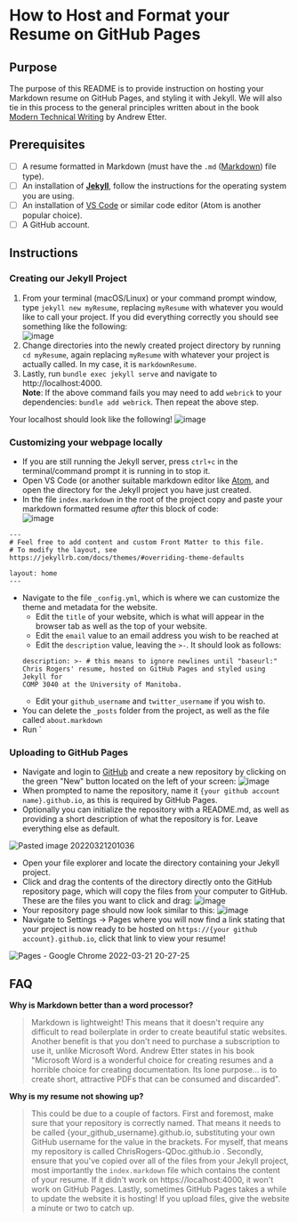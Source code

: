 # How to Host and Format your Resume on GitHub Pages

## Purpose  
The purpose of this README is to provide instruction on hosting your Markdown resume on GitHub Pages, and styling it with Jekyll. We will also tie in this process to the general principles written about in the book [Modern Technical Writing](https://www.amazon.ca/Modern-Technical-Writing-Introduction-Documentation-ebook/dp/B01A2QL9SS) by Andrew Etter.

## Prerequisites  
- [ ] A resume formatted in Markdown (must have the `.md` ([Markdown](https://www.markdownguide.org/getting-started/)) file type).
- [ ] An installation of [**Jekyll**](https://jekyllrb.com/docs/installation/), follow the instructions for the operating system you are using.
- [ ] An installation of [VS Code](https://code.visualstudio.com/) or similar code editor (Atom is another popular choice).
- [ ] A GitHub account.

## Instructions
### Creating our Jekyll Project
1. From your terminal (macOS/Linux) or your command prompt window, type `jekyll new myResume`, replacing `myResume` with whatever you would like to call your project. If you did everything correctly you should see something like the following:  
![image](https://user-images.githubusercontent.com/97467354/159175446-37432798-1334-4a76-95a1-a80f29855244.png)
2. Change directories into the newly created project directory by running `cd myResume`, again replacing `myResume` with whatever your project is actually called. In my case, it is `markdownResume`.
3. Lastly, run `bundle exec jekyll serve` and navigate to http://localhost:4000.  
**Note**: If the above command fails you may need to add `webrick` to your dependencies: `bundle add webrick`. Then repeat the above step.  


Your localhost should look like the following!
![image](https://user-images.githubusercontent.com/97467354/159176222-45932e0c-f8f4-41bc-bf14-52c57d2f41fc.png)

### Customizing your webpage locally
- If you are still running the Jekyll server, press `ctrl+c` in the terminal/command prompt it is running in to stop it.
- Open VS Code (or another suitable markdown editor like [Atom](https://atom.io/), and open the directory for the Jekyll project you have just created.
- In the file `index.markdown` in the root of the project copy and paste your markdown formatted resume *after* this block of code:  
![image](https://user-images.githubusercontent.com/97467354/159183929-35c12684-f4aa-4723-8767-86473efdfd04.png)

```
---
# Feel free to add content and custom Front Matter to this file.
# To modify the layout, see https://jekyllrb.com/docs/themes/#overriding-theme-defaults

layout: home
---
```
- Navigate to the file `_config.yml`, which is where we can customize the theme and metadata for the website.
  - Edit the `title` of your website, which is what will appear in the browser tab as well as the top of your website.
  - Edit the `email` value to an email address you wish to be reached at
  - Edit the `description` value, leaving the `>-`. It should look as follows:
  ```
  description: >- # this means to ignore newlines until "baseurl:"
  Chris Rogers' resume, hosted on GitHub Pages and styled using Jekyll for
  COMP 3040 at the University of Manitoba.
  ```
  - Edit your `github_username` and `twitter_username` if you wish to.
- You can delete the `_posts` folder from the project, as well as the file called `about.markdown`
- Run `

### Uploading to GitHub Pages
- Navigate and login to [GitHub](https://github.com/) and create a new repository by clicking on the green "New" button located on the left of your screen: ![image](https://user-images.githubusercontent.com/97467354/159386878-4fcb4042-23d0-4e06-86c7-f4d5ba0303d8.png)
- When prompted to name the repository, name it `{your github account name}.github.io`, as this is required by GitHub Pages.
- Optionally you can initialize the repository with a README.md, as well as providing a short description of what the repository is for. Leave everything else as default.

![Pasted image 20220321201036](https://user-images.githubusercontent.com/97467354/159388549-e372bbe8-7dea-4a12-9828-0f5a18d29218.png)

- Open your file explorer and locate the directory containing your Jekyll project.
- Click and drag the contents of the directory directly onto the GitHub repository page, which will copy the files from your computer to GitHub. These are the files you want to click and drag: ![image](https://user-images.githubusercontent.com/97467354/159388870-8270fac4-b0f6-4af5-9808-3e789928bf39.png)
- Your repository page should now look similar to this: ![image](https://user-images.githubusercontent.com/97467354/159388935-19dcc843-3a55-4916-a671-92f760e51944.png)
- Navigate to Settings -> Pages where you will now find a link stating that your project is now ready to be hosted on `https://{your github account}.github.io`, click that link to view your resume!

![Pages - Google Chrome 2022-03-21 20-27-25](https://user-images.githubusercontent.com/97467354/159389416-76935ebe-ac07-4787-b8c9-722949df65b2.gif)

## FAQ
**Why is Markdown better than a word processor?**
> Markdown is lightweight! This means that it doesn't require any difficult to read boilerplate in order to create beautiful static websites. Another benefit is that you don't need to purchase a subscription to use it, unlike Microsoft Word. Andrew Etter states in his book "Microsoft Word is a wonderful choice for creating resumes and a horrible choice for creating documentation. Its lone purpose... is to create short, attractive PDFs that can be consumed and discarded".

**Why is my resume not showing up?**
> This could be due to a couple of factors. First and foremost, make sure that your repository is correctly named. That means it needs to be called {your_github_username}.github.io, substituting your own GitHub username for the value in the brackets. For myself, that means my repository is called ChrisRogers-QDoc.github.io .
> Secondly, ensure that you've copied over all of the files from your Jekyll project, most importantly the `index.markdown` file which contains the content of your resume. If it didn't work on https://localhost:4000, it won't work on GitHub Pages.
> Lastly, sometimes GitHub Pages takes a while to update the website it is hosting! If you upload files, give the website a minute or two to catch up.




